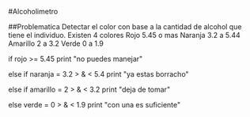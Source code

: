 #Alcoholimetro

##Problematica
Detectar el color con base a la cantidad de alcohol que tiene el individuo.
Existen 4 colores
Rojo 5.45 o mas
Naranja 3.2 a 5.44
Amarillo 2 a 3.2
Verde 0 a 1.9

if rojo >= 5.45 print "no puedes manejar"

else if naranja = 3.2 > & < 5.4 print "ya estas borracho"

else if amarillo = 2 > & < 3.2 print "deja de tomar"

else verde = 0 > & < 1.9 print "con una es suficiente"
